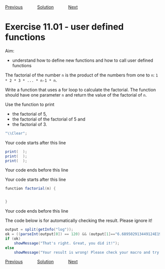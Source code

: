 [Previous](./ex10-01.md) &nbsp;&nbsp;&nbsp;&nbsp;&nbsp;&nbsp;&nbsp;&nbsp;&nbsp;&nbsp;     [Solution](../ans/ans11-01.md) &nbsp;&nbsp;&nbsp;&nbsp;&nbsp;&nbsp;&nbsp;&nbsp;&nbsp;&nbsp; [Next](./ex11-02.md)

# Exercise 11.01 - user defined functions

Aim: 
- understand how to define new functions and how to call user defined functions

The factorial of the number ``n`` is the product of the numbers from
one to ``n``: ``1 * 2 * 3 * ... * n-1 * n``.

Write a function that uses a for loop to calculate the factorial.
The function should have one parameter ``n`` and return the value
of the factorial of ``n``. 

Use the function to print 
- the factorial of 5,
- the factorial of the factorial of 5 and 
- the factorial of 3. 

```java
"\\Clear";
```
Your code starts after this line 
```java
print(	);
print(	);
print(	);
```
 Your code ends before this line

Your code starts after this line 
```java
function factorial(n) {


}
```
 Your code ends before this line

The code below is for automatically checking the result. Please ignore it! 
```java
output = split(getInfo("log"));
ok = ((parseInt(output[0]) == 120) && (output[1]=="6.689502913449124E198") && (parseInt(output[2]) == 6));
if (ok)
	showMessage("That's right. Great, you did it!");
else 
	showMessage("Your result is wrong! Please check your macro and try again!");
```
[Previous](./ex10-01.md) &nbsp;&nbsp;&nbsp;&nbsp;&nbsp;&nbsp;&nbsp;&nbsp;&nbsp;&nbsp;     [Solution](../ans/ans11-01.md) &nbsp;&nbsp;&nbsp;&nbsp;&nbsp;&nbsp;&nbsp;&nbsp;&nbsp;&nbsp; [Next](./ex11-02.md)
